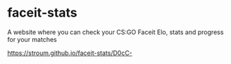 # faceit-stats
A website where you can check your CS:GO Faceit Elo, stats and progress for your matches

https://stroum.github.io/faceit-stats/D0cC-
